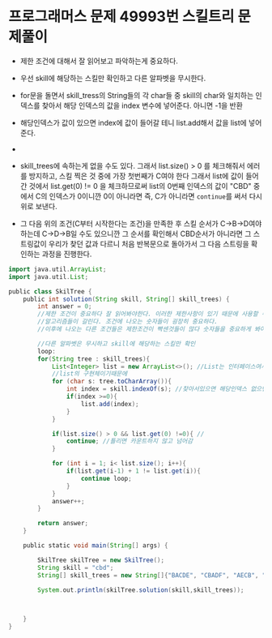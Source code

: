 # 프로그래머스 문제 49993번 스킬트리 문제풀이

* 제한 조건에 대해서 잘 읽어보고 파악하는게 중요하다.
* 우선 skill에 해당하는 스킬만 확인하고 다른 알파벳을 무시한다.
* for문을 돌면서 skill_tress의 String들의 각 char들 중 skill의 char와 일치하는 인덱스를 찾아서 해당 인덱스의 값을 index 변수에 넣어준다.
아니면 -1을 반환
* 해당인덱스가 값이 있으면 index에 값이 들어갈 테니 list.add해서 값을 list에 넣어준다.
* 
* skill_trees에 속하는게 없을 수도 있다. 그래서 list.size() > 0 를 체크해줘서 에러를 방지하고, 
스킬 찍은 것 중에 가장 첫번째가 C여야 한다 그래서 list에 값이 들어 간 것에서 list.get(0) != 0 을 체크하므로써
list의 0번째 인덱스의 값이 "CBD" 중에서 C의 인덱스가 0이니깐  0이 아니라면 
즉, C가 아니라면 `continue`를 써서 다시 위로 보낸다.

* 그 다음 위의 조건(C부터 시작한다는 조건)을 만족한 후 스킬 순서가 C->B->D여야 하는데
C->D->B일 수도 있으니깐 그 순서를 확인해서 CBD순서가 아니라면 그 스트링값이 우리가 찾던 값과 다르니
처음 반복문으로 돌아가서 그 다음 스트링을 확인하는 과정을 진행한다.
 
```groovy
import java.util.ArrayList;
import java.util.List;

public class SkilTree {
    public int solution(String skill, String[] skill_trees) {
        int answer = 0;
        //제한 조건이 중요하다 잘 읽어봐야한다. 이러한 제한사항이 있기 때문에 사용할 수 있는
        //알고리즘들이 갈린다. 조건에 나오는 숫자들이 굉장히 중요하다.
        //이후에 나오는 다른 조건들은 제한조건이 빡센것들이 많다 숫자들을 중요하게 봐야한다.

        //다른 알파벳은 무시하고 skill에 해당하는 스킬만 확인
        loop:
        for(String tree : skill_trees){
            List<Integer> list = new ArrayList<>(); //List는 인터페이스여서 직접만들지 못하고 arraylist로 만듬
            //list의 구현체이기때문에
            for (char s: tree.toCharArray()){
                int index = skill.indexOf(s); //찾아서있으면 해당인덱스 없으면 -1
                if(index >=0){
                    list.add(index);
                }
            }

            if(list.size() > 0 && list.get(0) !=0){ //
                continue; //틀리면 카운트하지 않고 넘어감
            }

            for (int i = 1; i< list.size(); i++){
                if(list.get(i-1) + 1 != list.get(i)){
                    continue loop;
                }
            }
            answer++;
        }

        return answer;
    }

    public static void main(String[] args) {

        SkilTree skilTree = new SkilTree();
        String skill = "cbd";
        String[] skill_trees = new String[]{"BACDE", "CBADF", "AECB", "BDA"};

        System.out.println(skilTree.solution(skill,skill_trees));


        
    }
}
```